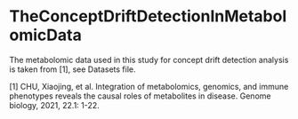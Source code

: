 # TheConceptDriftDetectionInMetabolomicData
The metabolomic data used in this study for concept drift detection analysis is taken from [1], see Datasets file.

[1]	CHU, Xiaojing, et al. Integration of metabolomics, genomics, and immune phenotypes reveals the causal roles of metabolites in disease. Genome biology, 2021, 22.1: 1-22.
